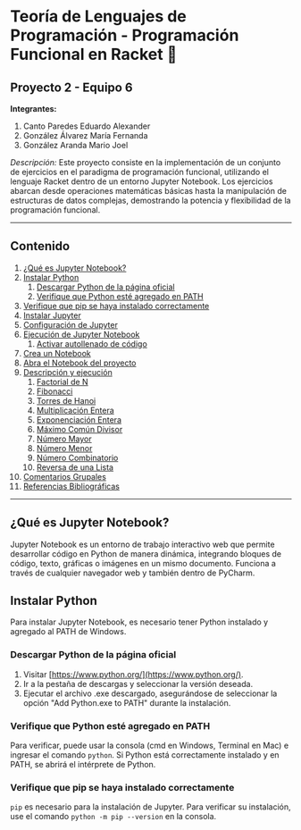 # Teoría de Lenguajes de Programación - Programación Funcional en Racket 🚀

## Proyecto 2 - Equipo 6

**Integrantes:**
1. Canto Paredes Eduardo Alexander
2. González Álvarez María Fernanda
3. González Aranda Mario Joel

*Descripción:*
Este proyecto consiste en la implementación de un conjunto de ejercicios en el paradigma de programación funcional, utilizando el lenguaje Racket dentro de un entorno Jupyter Notebook. Los ejercicios abarcan desde operaciones matemáticas básicas hasta la manipulación de estructuras de datos complejas, demostrando la potencia y flexibilidad de la programación funcional.

---

## Contenido

1. [¿Qué es Jupyter Notebook?](#qué-es-jupyter-notebook)
2. [Instalar Python](#instalar-python)
   1. [Descargar Python de la página oficial](#descargar-python-de-la-página-oficial)
   2. [Verifique que Python esté agregado en PATH](#verifique-que-python-esté-agregado-en-path)
3. [Verifique que pip se haya instalado correctamente](#verifique-que-pip-se-haya-instalado-correctamente)
4. [Instalar Jupyter](#instalar-jupyter)
5. [Configuración de Jupyter](#configuración-de-jupyter)
6. [Ejecución de Jupyter Notebook](#ejecución-de-jupyter-notebook)
   1. [Activar autollenado de código](#activar-autollenado-de-código)
7. [Crea un Notebook](#crea-un-notebook)
8. [Abra el Notebook del proyecto](#abra-el-notebook-del-proyecto)
9. [Descripción y ejecución](#descripción-y-ejecución)
   1. [Factorial de N](#factorial-de-n)
   2. [Fibonacci](#fibonacci)
   3. [Torres de Hanoi](#torres-de-hanoi)
   4. [Multiplicación Entera](#multiplicación-entera)
   5. [Exponenciación Entera](#exponenciación-entera)
   6. [Máximo Común Divisor](#máximo-común-divisor)
   7. [Número Mayor](#número-mayor)
   8. [Número Menor](#número-menor)
   9. [Número Combinatorio](#número-combinatorio)
   10. [Reversa de una Lista](#reversa-de-una-lista)
9. [Comentarios Grupales](#comentarios-grupales)
10. [Referencias Bibliográficas](#referencias-bibliográficas)

---

## ¿Qué es Jupyter Notebook?

Jupyter Notebook es un entorno de trabajo interactivo web que permite desarrollar código en Python de manera dinámica, integrando bloques de código, texto, gráficas o imágenes en un mismo documento. Funciona a través de cualquier navegador web y también dentro de PyCharm.

## Instalar Python

Para instalar Jupyter Notebook, es necesario tener Python instalado y agregado al PATH de Windows.

### Descargar Python de la página oficial

1. Visitar [https://www.python.org/](https://www.python.org/).
2. Ir a la pestaña de descargas y seleccionar la versión deseada.
3. Ejecutar el archivo .exe descargado, asegurándose de seleccionar la opción "Add Python.exe to PATH" durante la instalación.

### Verifique que Python esté agregado en PATH

Para verificar, puede usar la consola (cmd en Windows, Terminal en Mac) e ingresar el comando `python`. Si Python está correctamente instalado y en PATH, se abrirá el intérprete de Python.

### Verifique que pip se haya instalado correctamente

`pip` es necesario para la instalación de Jupyter. Para verificar su instalación, use el comando `python -m pip --version` en la consola.

